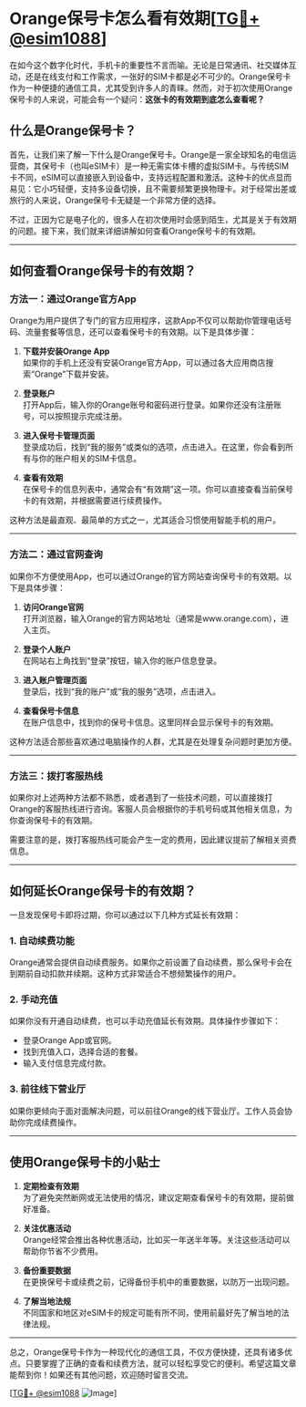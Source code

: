 # Orange保号卡怎么看有效期[[TG💪+ @esim1088](https://t.me/s/esim1088)]

在如今这个数字化时代，手机卡的重要性不言而喻。无论是日常通讯、社交媒体互动，还是在线支付和工作需求，一张好的SIM卡都是必不可少的。Orange保号卡作为一种便捷的通信工具，尤其受到许多人的青睐。然而，对于初次使用Orange保号卡的人来说，可能会有一个疑问：**这张卡的有效期到底怎么查看呢？**

## 什么是Orange保号卡？

首先，让我们来了解一下什么是Orange保号卡。Orange是一家全球知名的电信运营商，其保号卡（也叫eSIM卡）是一种无需实体卡槽的虚拟SIM卡。与传统SIM卡不同，eSIM可以直接嵌入到设备中，支持远程配置和激活。这种卡的优点显而易见：它小巧轻便，支持多设备切换，且不需要频繁更换物理卡。对于经常出差或旅行的人来说，Orange保号卡无疑是一个非常方便的选择。

不过，正因为它是电子化的，很多人在初次使用时会感到陌生，尤其是关于有效期的问题。接下来，我们就来详细讲解如何查看Orange保号卡的有效期。

---

## 如何查看Orange保号卡的有效期？

### 方法一：通过Orange官方App

Orange为用户提供了专门的官方应用程序，这款App不仅可以帮助你管理电话号码、流量套餐等信息，还可以查看保号卡的有效期。以下是具体步骤：

1. **下载并安装Orange App**  
   如果你的手机上还没有安装Orange官方App，可以通过各大应用商店搜索“Orange”下载并安装。

2. **登录账户**  
   打开App后，输入你的Orange账号和密码进行登录。如果你还没有注册账号，可以按照提示完成注册。

3. **进入保号卡管理页面**  
   登录成功后，找到“我的服务”或类似的选项，点击进入。在这里，你会看到所有与你的账户相关的SIM卡信息。

4. **查看有效期**  
   在保号卡的信息列表中，通常会有“有效期”这一项。你可以直接查看当前保号卡的有效期，并根据需要进行续费操作。

这种方法是最直观、最简单的方式之一，尤其适合习惯使用智能手机的用户。

---

### 方法二：通过官网查询

如果你不方便使用App，也可以通过Orange的官方网站查询保号卡的有效期。以下是具体步骤：

1. **访问Orange官网**  
   打开浏览器，输入Orange的官方网站地址（通常是www.orange.com），进入主页。

2. **登录个人账户**  
   在网站右上角找到“登录”按钮，输入你的账户信息登录。

3. **进入账户管理页面**  
   登录后，找到“我的账户”或“我的服务”选项，点击进入。

4. **查看保号卡信息**  
   在账户信息中，找到你的保号卡信息。这里同样会显示保号卡的有效期。

这种方法适合那些喜欢通过电脑操作的人群，尤其是在处理复杂问题时更加方便。

---

### 方法三：拨打客服热线

如果你对上述两种方法都不熟悉，或者遇到了一些技术问题，可以直接拨打Orange的客服热线进行咨询。客服人员会根据你的手机号码或其他相关信息，为你查询保号卡的有效期。

需要注意的是，拨打客服热线可能会产生一定的费用，因此建议提前了解相关资费信息。

---

## 如何延长Orange保号卡的有效期？

一旦发现保号卡即将过期，你可以通过以下几种方式延长有效期：

### 1. 自动续费功能

Orange通常会提供自动续费服务。如果你之前设置了自动续费，那么保号卡会在到期前自动扣款并续期。这种方式非常适合不想频繁操作的用户。

### 2. 手动充值

如果你没有开通自动续费，也可以手动充值延长有效期。具体操作步骤如下：

- 登录Orange App或官网。
- 找到充值入口，选择合适的套餐。
- 输入支付信息完成付款。

### 3. 前往线下营业厅

如果你更倾向于面对面解决问题，可以前往Orange的线下营业厅。工作人员会协助你完成续费操作。

---

## 使用Orange保号卡的小贴士

1. **定期检查有效期**  
   为了避免突然断网或无法使用的情况，建议定期查看保号卡的有效期，提前做好准备。

2. **关注优惠活动**  
   Orange经常会推出各种优惠活动，比如买一年送半年等。关注这些活动可以帮助你节省不少费用。

3. **备份重要数据**  
   在更换保号卡或续费之前，记得备份手机中的重要数据，以防万一出现问题。

4. **了解当地法规**  
   不同国家和地区对eSIM卡的规定可能有所不同，使用前最好先了解当地的法律法规。

---

总之，Orange保号卡作为一种现代化的通信工具，不仅方便快捷，还具有诸多优点。只要掌握了正确的查看和续费方法，就可以轻松享受它的便利。希望这篇文章能帮到你！如果还有其他问题，欢迎随时留言交流。

[[TG💪+ @esim1088](https://t.me/s/esim1088) ![Image](https://i.postimg.cc/4NQfJmqS/Snipaste-2025-05-13-00-14-12.png)]